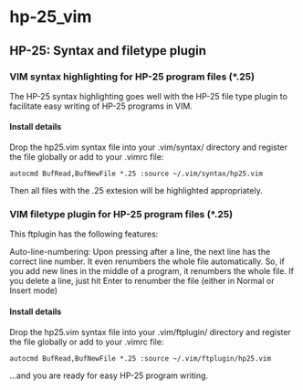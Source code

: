 # hp-25_vim
## HP-25: Syntax and filetype plugin

### VIM syntax highlighting for HP-25 program files (\*.25)

The HP-25 syntax highlighting goes well with the HP-25 file type plugin to facilitate easy writing of HP-25 programs in VIM. 

#### Install details
Drop the hp25.vim syntax file into your .vim/syntax/ directory and register the file globally or add to your .vimrc file: 

`autocmd BufRead,BufNewFile *.25 :source ~/.vim/syntax/hp25.vim`

Then all files with the .25 extesion will be highlighted appropriately.

### VIM filetype plugin for HP-25 program files (\*.25)

This ftplugin has the following features: 

Auto-line-numbering: Upon pressing <CR> after a line, the next line has the correct line number. It even renumbers the whole file automatically. So, if you add new lines in the middle of a program, it renumbers the whole file. If you delete a line, just hit Enter to renumber the file (either in Normal or Insert mode) 
#### Install details
Drop the hp25.vim syntax file into your .vim/ftplugin/ directory and register the file globally or add to your .vimrc file: 

`autocmd BufRead,BufNewFile *.25 :source ~/.vim/ftplugin/hp25.vim`

...and you are ready for easy HP-25 program writing.
